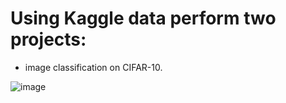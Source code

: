 
# Using Kaggle data perform two projects:

- image classification on CIFAR-10.
  
![image](https://github.com/abulzunayed/Deep_learning/assets/122612945/09c15566-65da-4cd0-ad5f-38bef5bccf61)
